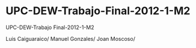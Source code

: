 UPC-DEW-Trabajo-Final-2012-1-M2
===============================

UPC-DEW-Trabajo Final-2012-1-M2

Luis Caiguaraico/
Manuel Gonzales/
Joan Moscoso/